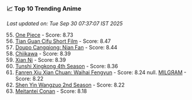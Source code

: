 ### 📈 Top 10 Trending Anime

*Last updated on: Tue Sep 30 07:37:07 IST 2025*

55. [One Piece](https://myanimelist.net/anime/21) - Score: 8.73
162. [Tian Guan Cifu Short Film](https://myanimelist.net/anime/60988) - Score: 8.47
182. [Doupo Cangqiong: Nian Fan](https://myanimelist.net/anime/51039) - Score: 8.44
216. [Chiikawa](https://myanimelist.net/anime/50250) - Score: 8.39
219. [Xian Ni](https://myanimelist.net/anime/55809) - Score: 8.39
248. [Tunshi Xingkong 4th Season](https://myanimelist.net/anime/56524) - Score: 8.36
364. [Fanren Xiu Xian Chuan: Waihai Fengyun](https://myanimelist.net/anime/60557) - Score: 8.24
null. [MILGЯAM](https://myanimelist.net/anime/47794) - Score: 8.22
380. [Shen Yin Wangzuo 2nd Season](https://myanimelist.net/anime/52684) - Score: 8.22
436. [Meitantei Conan](https://myanimelist.net/anime/235) - Score: 8.18
